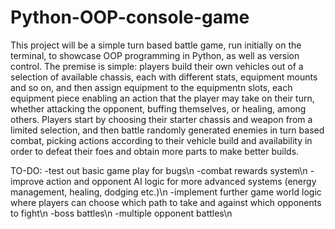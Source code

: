 # Python-OOP-console-game

This project will be a simple turn based battle game, run initially on the terminal, to showcase OOP programming in Python, as well as version control.
The premise is simple: players build their own vehicles out of a selection of available chassis, each with different stats, equipment mounts and so on, and then assign equipment to the equipmentn slots, each equipment piece enabling an action that the player may take on their turn, whether attacking the opponent, buffing themselves, or healing, among others.
Players start by choosing their starter chassis and weapon from a limited selection, and then battle randomly generated enemies in turn based combat, picking actions according to their vehicle build and availability in order to defeat their foes and obtain more parts to make better builds.

TO-DO:
-test out basic game play for bugs\n
-combat rewards system\n
-improve action and opponent AI logic for more advanced systems (energy management, healing, dodging etc.)\n
-implement further game world logic where players can choose which path to take and against which opponents to fight\n
-boss battles\n
-multiple opponent battles\n
